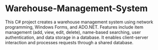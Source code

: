 # Warehouse-Management-System
This C# project creates a warehouse management system using network programming, Windows Forms, and ADO.NET. Features include item management (add, view, edit, delete), name-based searching, user authentication, and data storage in a database. It enables client-server interaction and processes requests through a shared database.
